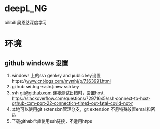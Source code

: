 # deepL_NG
bilibili 吴恩达深度学习

# 环境
## github windows 设置
1. windows 上的ssh genkey and public key设置https://www.cnblogs.com/mymhj/p/7263991.html
2. github setting->ssh中new ssh key
3. ssh git@github.com 连接测试出错时，设置host. https://stackoverflow.com/questions/72971645/ssh-connect-to-host-github-com-port-22-connection-timed-out-fatal-could-not-r
4. 本地可以使用git extension管理分支，git extension 不用特殊设置email和密码
5. 下载github仓库使用ssh链接，不适用https

